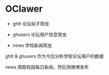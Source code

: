 OClawer
=======

* ghtt 论坛帖子爬虫

* ghusers 论坛用户信息爬虫

* news 学校新闻爬虫

ghtt & ghusers 作为今后分析学校论坛用户的数据

news 爬取校园每日新闻，然后用微博发布



